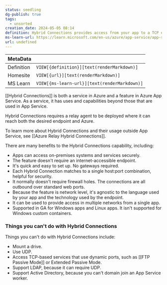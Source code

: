```yaml
---
status: seedling
dg-publish: true
tags:
  - unsorted
creation_date: 2024-05-05 08:14
definition: Hybrid Connections provides access from your app to a TCP endpoint and doesn't enable a new way to access your app.
ms-learn-url: https://learn.microsoft.com/en-us/azure/app-service/app-service-hybrid-connections
url: undefined
---
```


| MetaData   |                                              |
| ---------- | -------------------------------------------- |
| Definition | `VIEW[{definition}][text(renderMarkdown)]`   |
| Homesite   | `VIEW[{url}][text(renderMarkdown)]`          |
| MS Learn   | `VIEW[{ms-learn-url}][text(renderMarkdown)]` |
[[Hybrid Connections]] is both a service in Azure and a feature in Azure App Service. As a service, it has uses and capabilities beyond those that are used in App Service.

Hybrid Connections requires a relay agent to be deployed where it can reach both the desired endpoint and Azure.

To learn more about Hybrid Connections and their usage outside App Service, see [[Azure Relay Hybrid Connections]].

There are many benefits to the Hybrid Connections capability, including:

- Apps can access on-premises systems and services securely.
- The feature doesn't require an internet-accessible endpoint.
- It's quick and easy to set up. No gateways required.
- Each Hybrid Connection matches to a single host:port combination, helpful for security.
- It normally doesn't require firewall holes. The connections are all outbound over standard web ports.
- Because the feature is network level, it's agnostic to the language used by your app and the technology used by the endpoint.
- It can be used to provide access in multiple networks from a single app.
- Supported in GA for Windows apps and Linux apps. It isn't supported for Windows custom containers.

[](https://learn.microsoft.com/en-us/azure/app-service/app-service-hybrid-connections#things-you-cant-do-with-hybrid-connections)

### Things you can't do with Hybrid Connections

Things you can't do with Hybrid Connections include:

- Mount a drive.
- Use UDP.
- Access TCP-based services that use dynamic ports, such as [[FTP Passive Mode]] or Extended Passive Mode.
- Support LDAP, because it can require UDP.
- Support Active Directory, because you can't domain join an App Service worker.